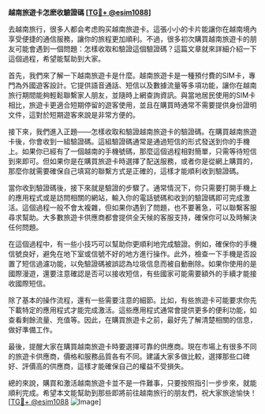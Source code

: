 **越南旅遊卡怎麽收驗證碼 [[TG💪+ @esim1088](https://t.me/s/esim1088)]**

去越南旅行，很多人都会考虑购买越南旅遊卡。這張小小的卡片能讓你在越南境內享受便捷的通信服務，讓你的旅程更加順利。不過，很多初次購買越南旅遊卡的朋友可能會遇到一個問題：怎樣收取和驗證這個驗證碼？這篇文章就來詳細介紹一下這個過程，希望能幫助到大家。

首先，我們來了解一下越南旅遊卡是什麼。越南旅遊卡是一種預付費的SIM卡，專門為外國遊客設計。它提供語音通話、短信以及數據流量等多項功能，讓你在越南旅行期間能夠輕鬆聯繫家人朋友，並隨時上網查詢資訊。與當地居民使用的SIM卡相比，旅遊卡更適合短期停留的遊客使用，並且在購買時通常不需要提供身份證明文件，這對於短期遊客來說是非常方便的。

接下來，我們進入正題——怎樣收取和驗證越南旅遊卡的驗證碼。在購買越南旅遊卡後，你會收到一組驗證碼。這組驗證碼通常是通過短信的形式發送到你的手機上。如果你已經有了一個越南的手機號碼，那麼這個過程相對簡單，只需等待短信到來即可。但如果你是在購買旅遊卡時選擇了配送服務，或者你是從網上購買的，那麼你就需要確保自己填寫的聯繫方式是正確的，這樣才能順利收到驗證碼。

當你收到驗證碼後，接下來就是驗證的步驟了。通常情況下，你只需要打開手機上的應用程式或是訪問相關的網站，輸入你的電話號碼和收到的驗證碼即可完成激活。這個過程一般不會太複雜，但如果你遇到了問題，也不要著急，可以聯繫客服尋求幫助。大多數旅遊卡供應商都會提供全天候的客服支持，確保你可以及時解決任何問題。

在這個過程中，有一些小技巧可以幫助你更順利地完成驗證。例如，確保你的手機信號良好，避免在地下室或信號不好的地方進行操作。此外，檢查一下手機是否設置了短信過濾功能，以免驗證碼被誤認為垃圾信息而被自動刪除。如果你使用的是國際漫遊，還要注意確認是否可以接收短信，有些國家可能需要額外的手續才能接收國際短信。

除了基本的操作流程，還有一些需要注意的細節。比如，有些旅遊卡可能要求你先下載特定的應用程式才能完成激活。這些應用程式通常會提供更多的便利功能，如查看剩餘流量、充值等。因此，在購買旅遊卡之前，最好先了解清楚相關的信息，做好準備工作。

最後，提醒大家在購買越南旅遊卡時要選擇可靠的供應商。現在市場上有很多不同的旅遊卡供應商，價格和服務品質各有不同。建議大家多做比較，選擇那些口碑好、評價高的供應商，這樣才能確保自己的權益不受損失。

總的來說，購買和激活越南旅遊卡並不是一件難事，只要按照指引一步步來，就能順利完成。希望本文能幫助到那些即將前往越南旅行的朋友們，祝大家旅途愉快！[[TG💪+ @esim1088](https://t.me/s/esim1088) ![Image](https://i.postimg.cc/4NQfJmqS/Snipaste-2025-05-13-00-14-12.png)]